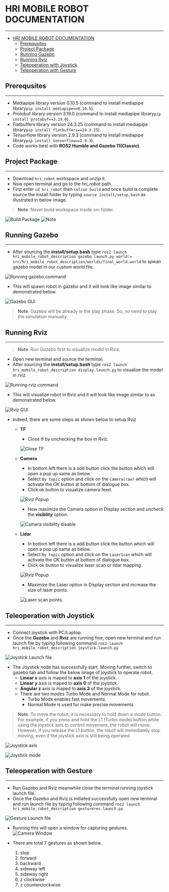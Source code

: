# HRI MOBILE ROBOT DOCUMENTATION
---

- [HRI MOBILE ROBOT DOCUMENTATION](#hri-mobile-robot-documentation)
  - [Prerequsites](#prerequsites)
  - [Project Package](#project-package)
  - [Running Gazebo](#running-gazebo)
  - [Running Rviz](#running-rviz)
  - [Teleoperation with Joystick](#teleoperation-with-joystick)
  - [Teleoperation with Gesture](#teleoperation-with-gesture)

## Prerequsites
---

- Mediapipe library version 0.10.5 (command to install mediapipe library`pip install mediapipe==0.10.5`).
- Protobuf library version 3.19.0 (command to install mediapipe library`pip install protobuf==3.19.0`).
- Flatbuffers library version 24.3.25 (command to install mediapipe library`pip install flatbuffers==24.3.25`).
- Tensorflow library version 2.9.3 (command to install mediapipe library`pip install tensorflow==2.9.3`).
- Code works best with **ROS2 Humble and Gazebo 11(Classic)**.


## Project Package
---

- Download `hri_robot` workspace and unzip it.
- Now open terminal and go to the *hri_robot* path.
- First enter `cd hri_robot` then `colcon build` and once build is complete source the install folder by typing `source install/setup.bash` as illustrated in below image. 

> **Note**: Never build workspace inside src folder.

![Build Package](https://imgur.com/0tY0Zpp.png)
![Note](https://imgur.com/1BSBXwG.png)

## Running Gazebo
---

- After sourcing the **install/setup.bash** type `ros2 launch hri_mobile_robot_description gazebo.launch.py world:= src/hri_mobile_robot_description/worlds/final_world.world` to spwan gazebo model in our custom world file.
  
![Running gazebo command](https://imgur.com/e8OdkUh.png)

- This will spawn robot in gazebo and it will look like image similar to demonstrated below.

![Gazebo GUI](https://imgur.com/EWflWWR.png)

> **Note**: Gazebo will be already in the play phase. So, no need to play the simulation manually.

## Running Rviz
---

> **Note**: Run *Gazebo* first to visualize model in Rviz.
- Open new terminal and source the terminal.
- After sourcing the **install/setup.bash** type `ros2 launch hri_mobile_robot_description display.launch.py` to visualise the model in rviz.
  
![Running rviz command](https://imgur.com/V4nPF6T.png)

- This will visualize robot in Rviz and it will look like image similar to as demonstrated below.

![Rviz GUI](https://imgur.com/xlfhr0c.png)

- Indeed, there are some steps as shown below to setup Rviz
  - **TF**
    - Close tf by unchecking the box in Rviz.
  
    ![Close TF](https://imgur.com/9iZEkdU.png)
  - **Camera**
    - In bottom left there is a add button click the button which will open a pop up same as below.
    - Select `By topic` option and click on the `Camera(raw)` which will activate the *OK* button at bottom of dialogue box.
    - Click ok button to visualize camera feed.  
  
    ![Rviz Popup](https://imgur.com/0BlC6Wb.png)
    - Now maximize the Camera option in Display section and uncheck the **visiblity** option.
    
    ![Camera visibility disable](https://imgur.com/isv0GEy.png)

  - **Lidar**
    - In bottom left there is a add button click the button which will open a pop up same as below.
    - Select `By topic` option and click on the `LaserScan` which will activate the *OK* button at bottom of dialogue box.
    - Click ok button to visualize laser scan or lidar mapping.  
    
    ![Rviz Popup](https://imgur.com/gME4TrS.png)

    - Maximize the Laser option in Display section and increase the size of laser points.
    
    ![Laser scan points](https://imgur.com/NYvAOtL.png).

## Teleoperation with Joystick
---
- Connect joystick with PC/Laptop.
- Once the **Gazebo** and **Rviz** are running fine, open new terminal and run launch file by typing following command `ros2 launch hri_mobile_robot_description joystick.launch.py`

![Joystick Launch file](https://imgur.com/n2piWta.png)

- The Joystick node has successfully start. Moving further, switch to gazebo tab and follow the below image of joystick to operate robot.
  - **Linear x** axis is maped to **axis 1** of the joystick.
  - **Linear y** axis is maped to **axis 0** of the joystick. 
  - **Angular z** axis is maped to **axis 3** of the joystick. 
  - There are two modes Turbo Mode and Normal Mode for robot.
    - Turbo Mode enables fast movements.
    - Normal Mode is used for make precise movements.
  
> **Note**: To move the robot, it is necessary to hold down a mode button. For example, if you press and hold the L1 (Turbo mode) button while using the joystick axis to control movement, the robot will move. However, if you release the L1 button, the robot will immediately stop moving, even if the joystick axis is still being operated.

![Joystick axis](https://imgur.com/tHPTdNJ.png)

![Joystick mode](https://imgur.com/yZhkbsc.png)

## Teleoperation with Gesture
---
- Run Gazebo and Rviz meanwhile close the terminal running joystick launch file.
- Once the Gazebo and Rviz is initiated successfully open new terminal and run launch file by typing following command `ros2 launch hri_mobile_robot_description gesturerec.launch.py`

![Gesture Launch file](https://imgur.com/KsPx3l9.png)

- Running this will open a window for capturing gestures.
  ![Camera Window](https://imgur.com/GLNpbLl.png)

- There are total 7 gestures as shown below.
  1. stop
  2. forward
  3. backward
  4. sideway left
  5. sideway right
  6. z clockwise
  7. z counterclockwise
